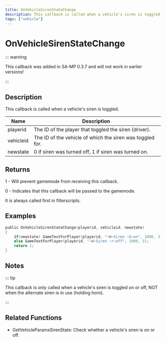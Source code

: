 ```yaml
---
title: OnVehicleSirenStateChange
description: This callback is called when a vehicle's siren is toggled.
tags: ["vehicle"]
---
```


# OnVehicleSirenStateChange

<TagLinks />

::: warning

This callback was added in SA-MP 0.3.7 and will not work in earlier versions!

:::

## Description

This callback is called when a vehicle's siren is toggled.

| Name      | Description                                               |
| --------- | --------------------------------------------------------- |
| playerid  | The ID of the player that toggled the siren (driver).     |
| vehicleid | The ID of the vehicle of which the siren was toggled for. |
| newstate  | 0 if siren was turned off, 1 if siren was turned on.      |

## Returns

1 - Will prevent gamemode from receiving this callback.

0 - Indicates that this callback will be passed to the gamemode.

It is always called first in filterscripts.

## Examples

```c
public OnVehicleSirenStateChange(playerid, vehicleid, newstate)
{
    if(newstate) GameTextForPlayer(playerid, "~W~Siren ~G~on", 1000, 3);
    else GameTextForPlayer(playerid, "~W~Siren ~r~off", 1000, 3);
    return 1;
}
```

## Notes

::: tip

This callback is only called when a vehicle's siren is toggled on or off, NOT when the alternate siren is in use (holding horn).

:::

## Related Functions

- GetVehicleParamsSirenState: Check whether a vehicle's siren is on or off.
